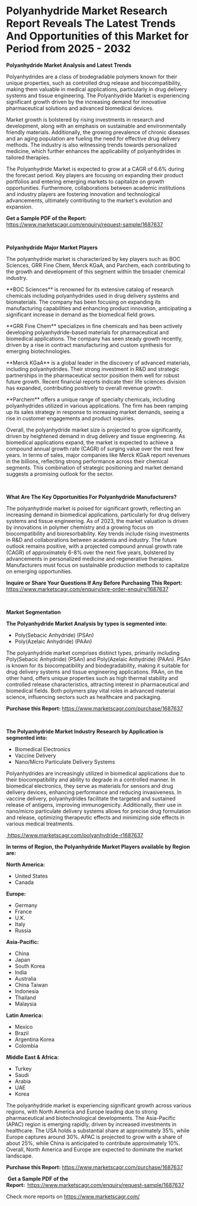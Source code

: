 <p><h1>Polyanhydride Market Research Report Reveals The Latest Trends And Opportunities of this Market for Period from 2025 - 2032</h1></p><p><strong>Polyanhydride Market Analysis and Latest Trends</strong></p>
<p><p>Polyanhydrides are a class of biodegradable polymers known for their unique properties, such as controlled drug release and biocompatibility, making them valuable in medical applications, particularly in drug delivery systems and tissue engineering. The Polyanhydride Market is experiencing significant growth driven by the increasing demand for innovative pharmaceutical solutions and advanced biomedical devices.</p><p>Market growth is bolstered by rising investments in research and development, along with an emphasis on sustainable and environmentally friendly materials. Additionally, the growing prevalence of chronic diseases and an aging population are fueling the need for effective drug delivery methods. The industry is also witnessing trends towards personalized medicine, which further enhances the applicability of polyanhydrides in tailored therapies.</p><p>The Polyanhydride Market is expected to grow at a CAGR of 6.6% during the forecast period. Key players are focusing on expanding their product portfolios and entering emerging markets to capitalize on growth opportunities. Furthermore, collaborations between academic institutions and industry players are fostering innovation and technological advancements, ultimately contributing to the market's evolution and expansion.</p></p>
<p><strong>Get a Sample PDF of the Report:&nbsp;</strong> <a href="https://www.marketscagr.com/enquiry/request-sample/1687637?utm_campaign=2637&utm_medium=2&utm_source=Github&utm_content=ia&utm_term=31032025&utm_id=polyanhydride">https://www.marketscagr.com/enquiry/request-sample/1687637</a></p>
<p>&nbsp;</p>
<p><strong>Polyanhydride Major Market Players</strong></p>
<p><p>The polyanhydride market is characterized by key players such as BOC Sciences, GRR Fine Chem, Merck KGaA, and Parchem, each contributing to the growth and development of this segment within the broader chemical industry.</p><p>**BOC Sciences** is renowned for its extensive catalog of research chemicals including polyanhydrides used in drug delivery systems and biomaterials. The company has been focusing on expanding its manufacturing capabilities and enhancing product innovation, anticipating a significant increase in demand as the biomedical field grows.</p><p>**GRR Fine Chem** specializes in fine chemicals and has been actively developing polyanhydride-based materials for pharmaceutical and biomedical applications. The company has seen steady growth recently, driven by a rise in contract manufacturing and custom synthesis for emerging biotechnologies.</p><p>**Merck KGaA** is a global leader in the discovery of advanced materials, including polyanhydrides. Their strong investment in R&D and strategic partnerships in the pharmaceutical sector position them well for robust future growth. Recent financial reports indicate their life sciences division has expanded, contributing positively to overall revenue growth.</p><p>**Parchem** offers a unique range of specialty chemicals, including polyanhydrides utilized in various applications. The firm has been ramping up its sales strategy in response to increasing market demands, seeing a rise in customer engagements and product inquiries.</p><p>Overall, the polyanhydride market size is projected to grow significantly, driven by heightened demand in drug delivery and tissue engineering. As biomedical applications expand, the market is expected to achieve a compound annual growth rate (CAGR) of surging value over the next few years. In terms of sales, major companies like Merck KGaA report revenues in the billions, reflecting strong performance across their chemical segments. This combination of strategic positioning and market demand suggests a promising outlook for the sector.</p></p>
<p>&nbsp;</p>
<p><strong>What Are The Key Opportunities For Polyanhydride Manufacturers?</strong></p>
<p><p>The polyanhydride market is poised for significant growth, reflecting an increasing demand in biomedical applications, particularly for drug delivery systems and tissue engineering. As of 2023, the market valuation is driven by innovations in polymer chemistry and a growing focus on biocompatibility and bioresorbability. Key trends include rising investments in R&D and collaborations between academia and industry. The future outlook remains positive, with a projected compound annual growth rate (CAGR) of approximately 6-8% over the next five years, bolstered by advancements in personalized medicine and regenerative therapies. Manufacturers must focus on sustainable production methods to capitalize on emerging opportunities.</p></p>
<p><strong>Inquire or Share Your Questions If Any Before Purchasing This Report:</strong> <a href="https://www.marketscagr.com/enquiry/pre-order-enquiry/1687637?utm_campaign=2637&utm_medium=2&utm_source=Github&utm_content=ia&utm_term=31032025&utm_id=polyanhydride">https://www.marketscagr.com/enquiry/pre-order-enquiry/1687637</a></p>
<p>&nbsp;</p>
<p><strong>Market Segmentation</strong></p>
<p><strong>The Polyanhydride Market Analysis by types is segmented into:</strong></p>
<p><ul><li>Poly(Sebacic Anhydride) (PSAn)</li><li>Poly(Azelaic Anhydride) (PAAn)</li></ul></p>
<p><p>The polyanhydride market comprises distinct types, primarily including Poly(Sebacic Anhydride) (PSAn) and Poly(Azelaic Anhydride) (PAAn). PSAn is known for its biocompatibility and biodegradability, making it suitable for drug delivery systems and tissue engineering applications. PAAn, on the other hand, offers unique properties such as high thermal stability and controlled release characteristics, attracting interest in pharmaceutical and biomedical fields. Both polymers play vital roles in advanced material science, influencing sectors such as healthcare and packaging.</p></p>
<p><strong>Purchase this Report:&nbsp;</strong><a href="https://www.marketscagr.com/purchase/1687637?utm_campaign=2637&utm_medium=2&utm_source=Github&utm_content=ia&utm_term=31032025&utm_id=polyanhydride">https://www.marketscagr.com/purchase/1687637</a></p>
<p>&nbsp;</p>
<p><strong>The Polyanhydride Market Industry Research by Application is segmented into:</strong></p>
<p><ul><li>Biomedical Electronics</li><li>Vaccine Delivery</li><li>Nano/Micro Particulate Delivery Systems</li></ul></p>
<p><p>Polyanhydrides are increasingly utilized in biomedical applications due to their biocompatibility and ability to degrade in a controlled manner. In biomedical electronics, they serve as materials for sensors and drug delivery devices, enhancing performance and reducing invasiveness. In vaccine delivery, polyanhydrides facilitate the targeted and sustained release of antigens, improving immunogenicity. Additionally, their use in nano/micro particulate delivery systems allows for precise drug formulation and release, optimizing therapeutic effects and minimizing side effects in various medical treatments.</p></p>
<p><a href="https://www.marketscagr.com/polyanhydride-r1687637?utm_campaign=2637&utm_medium=2&utm_source=Github&utm_content=ia&utm_term=31032025&utm_id=polyanhydride">&nbsp;https://www.marketscagr.com/polyanhydride-r1687637</a></p>
<p><strong>In terms of Region, the Polyanhydride Market Players available by Region are:</strong></p>
<p>
    <p> <strong> North America: </strong>
        <ul>
            <li>United States</li>
            <li>Canada</li>
        </ul>
        </p> 
    <p> <strong> Europe: </strong>
        <ul>
            <li>Germany</li>
            <li>France</li>
            <li>U.K.</li>
            <li>Italy</li>
            <li>Russia</li>
        </ul>
        </p> 
    <p> <strong> Asia-Pacific: </strong>
        <ul>
            <li>China</li>
            <li>Japan</li>
            <li>South Korea</li>
            <li>India</li>
            <li>Australia</li>
            <li>China Taiwan</li>
            <li>Indonesia</li>
            <li>Thailand</li>
            <li>Malaysia</li>
        </ul>
        </p> 
    <p> <strong> Latin America: </strong>
        <ul>
            <li>Mexico</li>
            <li>Brazil</li>
            <li>Argentina Korea</li>
            <li>Colombia</li>
        </ul>
        </p> 
    <p> <strong> Middle East & Africa: </strong>
        <ul>
            <li>Turkey</li>
            <li>Saudi</li>
            <li>Arabia</li>
            <li>UAE</li>
            <li>Korea</li>
        </ul>
    </p>
    </p>
<p><p>The polyanhydride market is experiencing significant growth across various regions, with North America and Europe leading due to strong pharmaceutical and biotechnological developments. The Asia-Pacific (APAC) region is emerging rapidly, driven by increased investments in healthcare. The USA holds a substantial share at approximately 35%, while Europe captures around 30%. APAC is projected to grow with a share of about 25%, while China is anticipated to contribute approximately 10%. Overall, North America and Europe are expected to dominate the market landscape.</p></p>
<p><strong>Purchase this Report: </strong><a href="https://www.marketscagr.com/purchase/1687637?utm_campaign=2637&utm_medium=2&utm_source=Github&utm_content=ia&utm_term=31032025&utm_id=polyanhydride">https://www.marketscagr.com/purchase/1687637</a></p>
<p>&nbsp;<strong>Get a Sample PDF of the Report:&nbsp;&nbsp;</strong><a href="https://www.marketscagr.com/enquiry/request-sample/1687637?utm_campaign=2637&utm_medium=2&utm_source=Github&utm_content=ia&utm_term=31032025&utm_id=polyanhydride">https://www.marketscagr.com/enquiry/request-sample/1687637</a></p>
<p><strong></strong></p>
<p>Check more reports on <a href="https://www.marketscagr.com/?utm_campaign=2637&utm_medium=2&utm_source=Github&utm_content=ia&utm_term=31032025&utm_id=polyanhydride">https://www.marketscagr.com/</a></p>